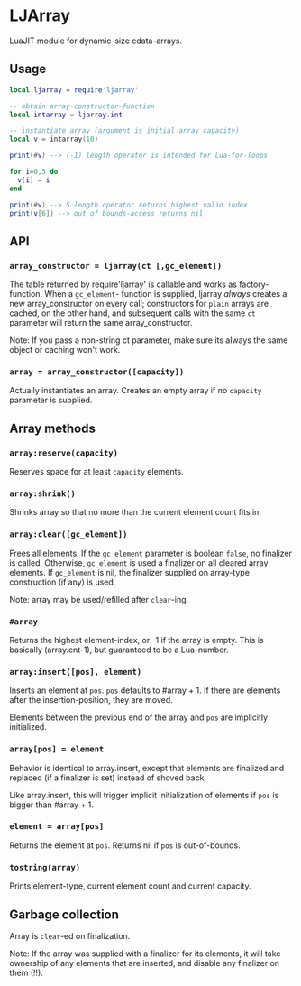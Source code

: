 # LJArray

LuaJIT module for dynamic-size cdata-arrays.

## Usage

```lua
local ljarray = require'ljarray'

-- obtain array-constructor-function
local intarray = ljarray.int

-- instantiate array (argument is initial array capacity)
local v = intarray(10)

print(#v) --> (-1) length operator is intended for Lua-for-loops

for i=0,5 do
  v[i] = i
end

print(#v) --> 5 length operator returns highest valid index
print(v[6]) --> out of bounds-access returns nil
```

## API

### ``array_constructor = ljarray(ct [,gc_element])``

The table returned by require'ljarray' is callable and works as factory-
function. When a `gc_element`- function is supplied, ljarray *always*
creates a new array_constructor on every call; constructors for `plain`
arrays are cached, on the other hand, and subsequent calls with the same
`ct` parameter will return the same array_constructor.

Note: If you pass a non-string ct parameter, make sure its always the same
object or caching won't work.

### ``array = array_constructor([capacity])``

Actually instantiates an array. Creates an empty array if no `capacity`
parameter is supplied.

## Array methods

### ``array:reserve(capacity)``

Reserves space for at least `capacity` elements.

### ``array:shrink()``

Shrinks array so that no more than the current element count fits in.

### ``array:clear([gc_element])``

Frees all elements.
If the `gc_element` parameter is boolean `false`, no finalizer is called.
Otherwise, `gc_element` is used a finalizer on all cleared array elements.
If `gc_element` is nil, the finalizer supplied on array-type construction (if
any) is used.

Note: array may be used/refilled after `clear`-ing.

### ``#array``

Returns the highest element-index, or -1 if the array is empty.
This is basically (array.cnt-1), but guaranteed to be a Lua-number.

### ``array:insert([pos], element)``

Inserts an element at `pos`. 
`pos` defaults to #array + 1.
If there are elements after the insertion-position, they are moved.

Elements between the previous end of the array and `pos` are implicitly
initialized.

### ``array[pos] = element``

Behavior is identical to array.insert, except that elements are finalized
and replaced (if a finalizer is set) instead of shoved back.

Like array.insert, this will trigger implicit initialization of elements
if `pos` is bigger than #array + 1.

### ``element = array[pos]``

Returns the element at `pos`. Returns nil if `pos` is out-of-bounds.

### ``tostring(array)``

Prints element-type, current element count and current capacity.

## Garbage collection

Array is `clear`-ed on finalization.

Note: If the array was supplied with a finalizer for its elements, it
will take ownership of any elements that are inserted, and disable any
finalizer on them (!!).

